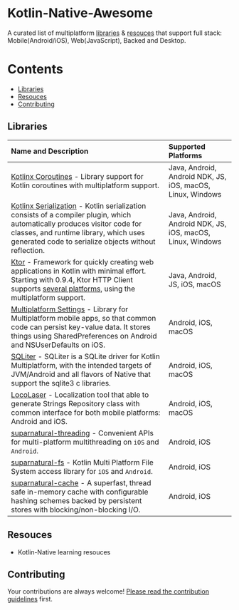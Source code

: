 # Kotlin-Native-Awesome
A curated list of multiplatform [libraries](#libraries) & [resouces](#resouces) that support full stack: Mobile(Android/iOS), Web(JavaScript), Backed and Desktop.

# Contents
* [Libraries](#libraries)
* [Resouces](#resources)
* [Contributing](#contributing)

## Libraries
|Name and Description|Supported Platforms|
|:-|:-|
|[Kotlinx Coroutines](https://github.com/Kotlin/kotlinx.coroutines) - Library support for Kotlin coroutines with multiplatform support.|Java, Android, Android NDK, JS, iOS, macOS, Linux, Windows|
|[Kotlinx Serialization](https://github.com/Kotlin/kotlinx.serialization) - Kotlin serialization consists of a compiler plugin, which automatically produces visitor code for classes, and runtime library, which uses generated code to serialize objects without reflection.|Java, Android, Android NDK, JS, iOS, macOS, Linux, Windows|
|[Ktor](https://github.com/ktorio/ktor) - Framework for quickly creating web applications in Kotlin with minimal effort. Starting with 0.9.4, Ktor HTTP Client supports [several platforms](https://ktor.io/clients/http-client/multiplatform.html), using the multiplatform support.|Java, Android, JS, iOS, macOS|
|[Multiplatform Settings](https://github.com/russhwolf/multiplatform-settings) - Library for Multiplatform mobile apps, so that common code can persist key-value data. It stores things using SharedPreferences on Android and NSUserDefaults on iOS.|Android, iOS, macOS|
|[SQLiter](https://github.com/touchlab/SQLiter) - SQLiter is a SQLite driver for Kotlin Multiplatform, with the intended targets of JVM/Android and all flavors of Native that support the sqlite3 c libraries.|Android, iOS, macOS|
|[LocoLaser](https://github.com/PocketByte/locolaser-kotlin-mpp-example) - Localization tool that able to generate Strings Repository class with common interface for both mobile platforms: Android and iOS.|Android, iOS, macOS|
|[suparnatural-threading](https://github.com/suparngp/kotlin-multiplatform-projects/tree/master/threading-core) - Convenient APIs for multi-platform multithreading on `iOS` and `Android`.|Android, iOS|
|[suparnatural-fs](https://github.com/suparngp/kotlin-multiplatform-projects/tree/master/fs-core) - Kotlin Multi Platform File System access library for `iOS` and `Android`.|Android, iOS|
|[suparnatural-cache](https://github.com/suparngp/kotlin-multiplatform-projects/tree/master/cache-core) - A superfast, thread safe in-memory cache with configurable hashing schemes backed by persistent stores with blocking/non-blocking I/O.|Android, iOS|

## Resouces
- Kotlin-Native learning resouces

## Contributing
Your contributions are always welcome! [Please read the contribution guidelines](https://github.com/bipinvaylu/awesome-kotlin-native/blob/master/contributing.md#contribution-guidelines) first.
